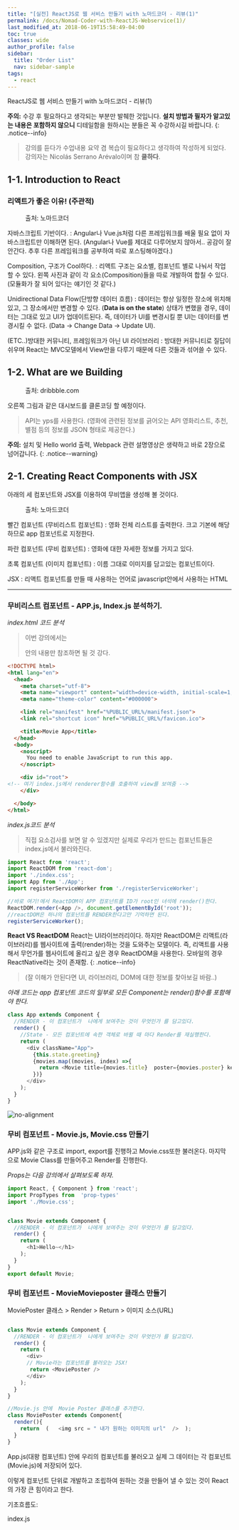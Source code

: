 ```yaml
---
title: "[실전] ReactJS로 웹 서비스 만들기 with 노마드코더 - 리뷰(1)"
permalink: /docs/Nomad-Coder-with-ReactJS-Webservice(1)/
last_modified_at: 2018-06-19T15:58:49-04:00
toc: true
classes: wide
author_profile: false
sidebar:
  title: "Order List"
  nav: sidebar-sample
tags:
  - react
---
```




ReactJS로 웹 서비스 만들기 with 노마드코더 - 리뷰(1)
<!--more-->


**주의:** 수강 후 필요하다고 생각되는 부분만 발췌한 것입니다. **설치 방법과 필자가 알고있는 내용은 포함하지 않으니** 디테일함을 원하시는 분들은 꼭 수강하시길 바랍니다.
{: .notice--info}

> 강의를 듣다가 수업내용 요약 겸 복습이 필요하다고 생각하여 작성하게 되었다.  강의자는 Nicolás Serrano Arévalo이며 참 **쿨하다**.

## 1-1. Introduction to React

### 리액트가 좋은 이유! (주관적)

<figure style="width: 250px" class="align-left">
  <img src="{{ site.url }}{{ site.baseurl }}/assets/images/nomad-Composition250.png" alt="">
  <figcaption>출처: 노마드코더</figcaption>
</figure>

자바스크립트 기반이다.
:   Angular나 Vue.js처럼 다른 프레임워크를 배울 필요 없이 자바스크립트만 이해하면 된다. (Angular나 Vue를 제대로 다루어보지 않아서.. 공감이 잘 안간다. 추후 다른 프레임워크를 공부하여 따로 포스팅해야겠다.)

Composition, 구조가 Cool하다.
:   리액트 구조는 요소별, 컴포넌트 별로 나눠서 작업할 수 있다. 왼쪽 사진과 같이 각 요소(Composition)들을 따로 개발하여 합칠 수 있다. (모듈화가 잘 되어 있다는 얘기인 것 같다.)   

Unidirectional Data Flow(단방향 데이터 흐름)
:   데이터는 항상 일정한 장소에 위치해있고, 그 장소에서만 변경할 수 있다. (**Data is on the state**) 상태가 변했을 경우, 데이터는 그대로 있고 UI가 업데이트된다. 즉, 데이터가 UI를 변경시킬 뿐 UI는 데이터를 변경시킬 수 없다. (Data -> Change Data -> Update UI).

(ETC..)방대한 커뮤니티, 프레임워크가 아닌 UI 라이브러리
:   방대한 커뮤니티로 질답이 쉬우며 React는 MVC모델에서 View만을 다루기 때문에 다른 것들과 섞어쓸 수 있다.



## 1-2. What are we Building  

<figure style="width: 200px" class="align-right">
  <img src="{{ site.url }}{{ site.baseurl }}/assets/images/MovieApplication200.png" alt="">
  <figcaption>출처: dribbble.com</figcaption>
</figure>  

  오른쪽 그림과 같은 대시보드를 클론코딩 할 예정이다.  

 > API는 yps를 사용한다. (영화에 관련된 정보를 긁어오는 API  영화리스트, 추천, 별점 등의 정보를 JSON 형태로 제공한다.)  

  **주의:** 설치 및 Hello world 출력,  Webpack 관련 설명영상은 생략하고 바로 2장으로 넘어갑니다.
  {: .notice--warning}

## 2-1. Creating React Components with JSX

아래의 세 컴포넌트와 JSX를 이용하여 무비앱을 생성해 볼 것이다.

  <figure style="width: 200px" class="align-left">
    <img src="{{ site.url }}{{ site.baseurl }}/assets/images/MovieAppComponent(200).png" alt="">
    <figcaption>출처: 노마드코더</figcaption>
  </figure>  

  빨간 컴포넌트 (무비리스트 컴포넌트)
  :   영화 전체 리스트를 출력한다. 크고 기본에 해당하므로 app 컴포넌트로 지정한다.

  파란 컴포넌트 (무비 컴포넌트)
  :  영화에 대한 자세한 정보를 가지고 있다.

  초록 컴포넌트 (이미지 컴포넌트)
  :    이름 그대로 이미지를 담고있는 컴포넌트이다.

  JSX
:    리액트 컴포넌트를 만들 때 사용하는 언어로 javascript안에서 사용하는 HTML

---




### 무비리스트 컴포넌트 - APP.js, Index.js 분석하기.

_index.html 코드 분석_

> 이번 강의에서는 <div>안의 내용만 참조하면 될 것 강다.

 ```html
 <!DOCTYPE html>
 <html lang="en">
   <head>
     <meta charset="utf-8">
     <meta name="viewport" content="width=device-width, initial-scale=1, shrink-to-fit=no">
     <meta name="theme-color" content="#000000">

     <link rel="manifest" href="%PUBLIC_URL%/manifest.json">
     <link rel="shortcut icon" href="%PUBLIC_URL%/favicon.ico">

     <title>Movie App</title>
   </head>
   <body>
     <noscript>
       You need to enable JavaScript to run this app.
     </noscript>

     <div id="root">
 <!-- 여기 index.js에서 renderer함수를 호출하여 view를 보여줌 -->
     </div>

   </body>
 </html>

 ```


 _index.js코드 분석_

 >  직접 요소검사를 보면 알 수 있겠지만 실제로 우리가 만드는 컴포넌트들은 index.js에서 불러와진다.

 ```javascript
 import React from 'react';
 import ReactDOM from 'react-dom';
 import './index.css';
 import App from './App';
 import registerServiceWorker from './registerServiceWorker';

//바로 여기!에서 ReactDOM이 APP 컴포넌트를 ID가 root인 녀석에 render()한다.
 ReactDOM.render(<App />, document.getElementById('root'));
 //reactDOM은 하나의 컴포넌트를 RENDER한다고만 기억하면 된다.
 registerServiceWorker();
 ```


 **React VS ReactDOM** React는 UI라이브러리이다. 하지만 ReactDOM은 리액트(라이브러리)를 웹사이트에 출력(render)하는 것을 도와주는 모델이다. 즉, 리액트를 사용해서 무언가를 웹사이트에 올리고 싶은 경우 ReactDOM을 사용한다. 모바일의 경우 ReactNative라는 것이 존재함.
 {: .notice--info}
>  (잘 이해가 안된다면 UI, 라이브러리, DOM에 대한 정보를 찾아보길 바람..)


 _아래 코드는 app 컴포넌트 코드의 일부로 모든 Component는 render()함수를 포함해야 한다._

```javascript
class App extends Component {
  //RENDER - 이 컴포넌트가  나에게 보여주는 것이 무엇인가 를 담고있다.
  render() {
    //State - 모든 컴포넌트에 속한 객체로 바뀔 때 마다 Render를 재실행한다.
    return (
      <div className="App">
        {this.state.greeting}
        {movies.map((movies, index) =>{
          return <Movie title={movies.title}  poster={movies.poster} key={index} />
        })}
      </div>
    );
  }
}
```
![no-alignment](/assets/images/update_data_flow.png)





### 무비 컴포넌트 - Movie.js, Movie.css 만들기

APP.js와 같은 구조로 import, export를 진행하고 Movie.css또한 불러온다. 마지막으로 Movie Class를 만들어주고 Render를 진행한다.

_Props는 다음 강의에서 살펴보도록 하자._   

```javascript
import React, { Component } from 'react';
import PropTypes from  'prop-types'
import './Movie.css';


class Movie extends Component {
  //RENDER - 이 컴포넌트가  나에게 보여주는 것이 무엇인가 를 담고있다.
  render() {
    return (
      <h1>Hello~</h1>
    );
  }
}
export default Movie;
```

### 무비 컴포넌트 - MovieMovieposter 클래스 만들기

MoviePoster 클래스 > Render > Return > 이미지 소스(URL)

```javascript

class Movie extends Component {
  //RENDER - 이 컴포넌트가  나에게 보여주는 것이 무엇인가 를 담고있다.
  render() {
    return (
      <div>
      // Movie라는 컴포넌트를 불러오는 JSX!
       return <MoviePoster />
      </div>
    );
  }
}

//Movie.js 안에  Movie Poster 클래스를 추가한다.
class MoviePoster extends Component{
  render(){    
    return  (   <img src = " 내가 원하는 이미지의 url"  />  );
  }
}
```



App.js(대왕 컴포넌트) 안에 우리의 컴포넌트를 불러오고 실제 그 데이터는 각 컴포넌트(Movie.js)에 저장되어 있다.  

이렇게 컴포넌트 단위로 개발하고 조립하여 원하는 것을 만들어 낼 수 있는 것이 React의 가장 큰 힘이라고 한다.







기초흐름도:

index.js
